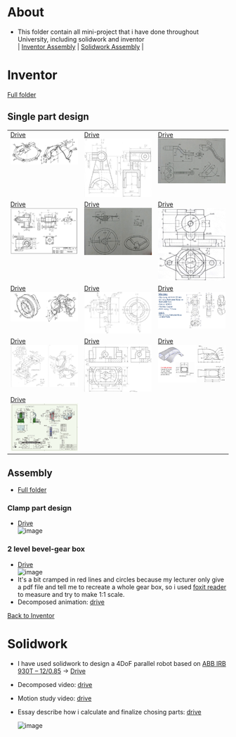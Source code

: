 # About
- This folder contain all mini-project that i have done throughout University, including solidwork and inventor <br>
| [Inventor Assembly](#assembly) | [Solidwork Assembly](#solidwork) |


# Inventor
[Full folder](https://drive.google.com/drive/folders/1jKigr7kf7Mjp9l-MtQ3Z0OrxdryqVTVf?usp=sharing)
## Single part design
<table>
  <tr valign="top">
    <td><a href="https://drive.google.com/drive/folders/1ugprRzt7BidswMWkstKjqOUGjHQVA0aa?usp=drive_link">Drive</a><br><img src="img/z5845614092519_7f3581ae6822828727005ea938f37c94.jpg" width="500"></td>
    <td><a href="https://drive.google.com/drive/folders/17KyABaHdYQHCuJsSms3vHbcaGeuiXh3w?usp=drive_link">Drive</a><br><img src="img/z5868653633933_99d7df307a4afaf49a37b1f762b5ff17.jpg" width="500"></td>
    <td><a href="https://drive.google.com/drive/folders/1ADRSHNaOauB2YPCmdg__aMXWfi6CFPAp?usp=drive_link">Drive</a><br><img src="img/z5914614435620_a68d969573457531bc1afde737ff0206.jpg" width="500"></td>
  </tr>
  <tr valign="top">
    <td><a href="https://drive.google.com/drive/folders/1fH5rtJsJrstRGZHo7pwYGZdra9HDiq-3?usp=drive_link">Drive</a><br><img src="img/z5914615119863_a1e8d91b88f9d7c3fb71dded540e452b.jpg" width="500"></td>
    <td><a href="https://drive.google.com/drive/folders/1Laoqtr9CmHXwE1QdMlF3xtMHMX-HHLDJ?usp=drive_link">Drive</a><br><img src="img/z5914614224049_42448043cfb383721568b28a6a9c0ee2.jpg" width="500"></td>
    <td><a href="https://drive.google.com/drive/folders/10ikl0XqRuxdaaQCpdxhtYmY4KTGx8PP7?usp=drive_link">Drive</a><br><img src="img/Pasted image 20250511211453.png" width="500"></td>
  </tr>
  <tr valign="top">
    <td><a href="https://drive.google.com/drive/folders/1A6ptSJstolpp7VKnlmOoErLsNZv_aGqo?usp=drive_link">Drive</a><br><img src="img/z5845613577412_0b170ecdafb637312ead34138f4508ea.jpg" width="500"></td>
    <td><a href="https://drive.google.com/drive/folders/1Q8AyBqgxy5agW1j0QUVwBZGmXrraPrhs?usp=drive_link">Drive</a><br><img src="img/z5868648441077_e3c67d915e74a206280d397fde795b18.jpg" width="500"></td>
    <td><a href="https://drive.google.com/drive/folders/14bx0Y152XcgUyUtVGAsUrUmWyG0Ag1C2?usp=drive_link">Drive</a><br><img src="img/z5914616593606_5ce85f440291722d2c7c2eb6bb0b72a1.jpg" width="500"></td>
  </tr>
  <tr valign="top">
    <td><a href="https://drive.google.com/drive/folders/1-hw50Q8pWyK2m1ez7sqbyt2Ni43y43jl?usp=sharing">Drive</a><br><img src="img/z5868647289257_59a6467b4ca6f908101f9fc69ffa0708 1.jpg" width="500"></td>
    <td><a href="https://drive.google.com/drive/folders/1Q1enx4cowz7qnB58znex2sPzdnhJ37QX?usp=drive_link">Drive</a><br><img src="img/z5868651126219_89fd390b1f068b5d6a57678f97a13ddc.jpg" width="500"></td>
    <td><a href="https://drive.google.com/drive/folders/1unQLlDpqY58UJQOB1ycpOYTMcfx_CeSo?usp=drive_link">Drive</a><br><img src="img/z5914620097495_ec1a0b1df3dc127ad33fb24310401b91.jpg" width="500"></td>
  </tr>
  <tr valign="top">
    <td><a href="https://drive.google.com/drive/folders/106tAtISWlNAlPvld31LIlUSk0yn1dP6W?usp=drive_link">Drive</a><br><img src="img/z5914611207632_f3db4cb19422616362f7b9a735df28fb.jpg" width="500"></td>
    <td></td>
    <td></td>
  </tr>
</table>


## Assembly 
- [Full folder](https://drive.google.com/drive/folders/1DgYNdKQNP4mk9DMQmH2UvFJTw7SPdeV6?usp=drive_link)
### Clamp part design
- [Drive](https://drive.google.com/drive/folders/11e-QWCxVR2ZCaYG1c2zFvTnVMbFb8-NN?usp=drive_link) <br>
![image](https://github.com/user-attachments/assets/0800a428-2ab6-4328-b0c9-489d3219db47)
### 2 level bevel-gear box
- [Drive](https://drive.google.com/drive/folders/1ahaaU_polVM8gbmK6aduMNkPAA4hYnhJ?usp=drive_link)<br>
![image](https://github.com/user-attachments/assets/5e5ec220-e6dc-4a4e-a54a-155d6452230b) <br>
- It's a bit cramped in red lines and circles because my lecturer only give a pdf file and tell me to recreate a whole gear box, so i used [foxit reader](https://www.foxit.com/pdf-reader/) to measure and try to make 1:1 scale.
- Decomposed animation: [drive](https://drive.google.com/file/d/1uY1ag98vEUHNOqF6jrd7rkw60yk-St2c/view?usp=drive_link)

[Back to Inventor](#inventor) 
# Solidwork
- I have used solidwork to design a 4DoF parallel robot based on [ABB IRB 930T – 12/0.85](https://new.abb.com/products/robotics/robots/scara-robots/irb-930) -> [Drive](https://drive.google.com/drive/folders/1ZeXVYA546JylMyoD3On91UGOL4QAUuE2?usp=drive_link)
- Decomposed video: [drive](https://drive.google.com/file/d/1uEgJCzzeMudRUN11NjVR9VYm6qbpzCz1/view?usp=drive_link)
- Motion study video: [drive](https://drive.google.com/file/d/1kPTB6fDDdfT5rTaeSSei_RhzWEnDTGq8/view?usp=drive_link)
- Essay describe how i calculate and finalize chosing parts: [drive](https://drive.google.com/file/d/14B4WIiABpAgIqko5attVI1krpFqaoPbs/view?usp=drive_link)
  
  ![image](https://github.com/user-attachments/assets/8a18853d-d66e-4396-9a38-b33cde893bac)
